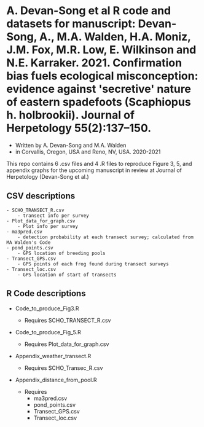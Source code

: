 # A. Devan-Song et al R code and datasets for manuscript: Devan-Song, A., M.A. Walden, H.A. Moniz, J.M. Fox, M.R. Low, E. Wilkinson and N.E. Karraker. 2021. Confirmation bias fuels ecological misconception: evidence against 'secretive' nature of eastern spadefoots (Scaphiopus h. holbrookii). Journal of Herpetology 55(2):137–150.


- Written by A. Devan-Song and M.A. Walden
- in Corvallis, Oregon, USA and Reno, NV, USA. 2020-2021

This repo contains 6 .csv files and 4 .R files to reproduce Figure 3, 5, and appendix graphs for the upcoming manuscript in review at Journal of Herpetology (Devan-Song et al.)

## CSV descriptions 
    - SCHO_TRANSECT_R.csv 
        - transect info per survey 
    - Plot_data_for_graph.csv 
        - Plot info per survey 
    - ma3pred.csv 
        - detection probability at each transect survey; calculated from MA Walden's Code 
    - pond_points.csv 
        - GPS location of breeding pools
    - Transect_GPS.csv 
        - GPS points of each frog found during transect surveys
    - Transect_loc.csv
        - GPS location of start of transects 


## R Code descriptions 
- Code_to_produce_Fig3.R
    - Requires SCHO_TRANSECT_R.csv

- Code_to_produce_Fig_5.R
    - Requires Plot_data_for_graph.csv

- Appendix_weather_transect.R
    - Requires SCHO_Transec_R.csv

- Appendix_distance_from_pool.R
    - Requires 
        - ma3pred.csv
        - pond_points.csv
        - Transect_GPS.csv 
        - Transect_loc.csv
